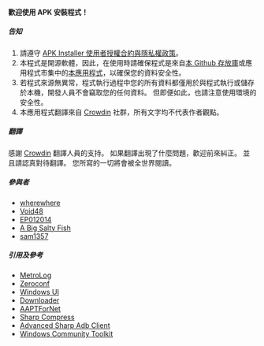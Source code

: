 #### 歡迎使用 APK 安裝程式！

##### 告知
1. 請遵守 [APK Installer 使用者授權合約與隱私權政策](https://github.com/Paving-Base/APK-Installer/blob/main/Privacy.md)。
2. 本程式是開源軟體，因此，在使用時請確保程式是來自[本 Github 存放庫](https://github.com/Paving-Base/APK-Installer)或應用程式市集中的[本應用程式](https://www.microsoft.com/store/apps/9P2JFQ43FPPG)，以確保您的資料安全性。
3. 若程式來源無異常，程式執行過程中您的所有資料都僅用於與程式執行或儲存於本機，開發人員不會竊取您的任何資料。 但即便如此，也請注意使用環境的安全性。
4. 本應用程式翻譯來自 [Crowdin](https://crowdin.com/project/APKInstaller "Crowdin") 社群，所有文字均不代表作者觀點。

##### 翻譯
感謝 [Crowdin](https://crowdin.com/project/APKInstaller "Crowdin") 翻譯人員的支持。 如果翻譯出現了什麼問題，歡迎前來糾正。 並且請認真對待翻譯。 您所寫的一切將會被全世界閱讀。

##### 參與者
- [wherewhere](https://github.com/wherewhere)
- [Void48](https://github.com/Void48)
- [EP012014](https://github.com/EP012014)
- [A Big Salty Fish](https://github.com/bigsaltyfishes)
- [sam1357](https://github.com/sam1357)

##### 引用及參考
- [MetroLog](https://github.com/roubachof/MetroLog "MetroLog")
- [Zeroconf](https://github.com/novotnyllc/Zeroconf "Zeroconf")
- [Windows UI](https://github.com/microsoft/microsoft-ui-xaml "Windows UI")
- [Downloader](https://github.com/bezzad/Downloader "Downloader")
- [AAPTForNet](https://github.com/canheo136/QuickLook.Plugin.ApkViewer "AAPTForNet")
- [Sharp Compress](https://github.com/adamhathcock/sharpcompress "Sharp Compress")
- [Advanced Sharp Adb Client](https://github.com/yungd1plomat/AdvancedSharpAdbClient "Advanced Sharp Adb Client")
- [Windows Community Toolkit](https://github.com/CommunityToolkit/WindowsCommunityToolkit "Windows Community Toolkit")